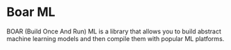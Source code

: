 # Boar ML

BOAR (Build Once And Run) ML is a library that allows you to build abstract machine
learning models and then compile them with popular ML platforms.